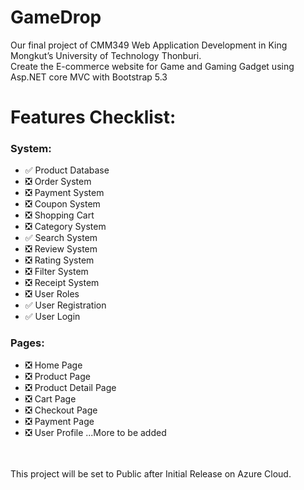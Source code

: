 # GameDrop

Our final project of CMM349 Web Application Development in King Mongkut’s University of Technology Thonburi.
<br>Create the E-commerce website for Game and Gaming Gadget using Asp.NET core MVC with Bootstrap 5.3

<h1>Features Checklist:</h1>

<h3>System:</h3>

- ✅ Product Database
- ❎ Order System
- ❎ Payment System
- ❎ Coupon System
- ❎ Shopping Cart
- ❎ Category System
- ✅ Search System
- ❎ Review System
- ❎ Rating System
- ❎ Filter System
- ❎ Receipt System
- ❎ User Roles
- ✅ User Registration
- ✅ User Login

<h3>Pages:</h3>

- ❎ Home Page
- ❎ Product Page
- ❎ Product Detail Page
- ❎ Cart Page
- ❎ Checkout Page
- ❎ Payment Page
- ❎ User Profile
...More to be added

<br>
<br>
This project will be set to Public after Initial Release on Azure Cloud.
